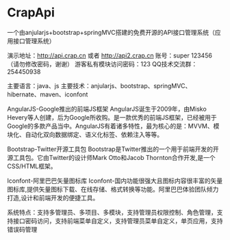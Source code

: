 # CrapApi
一个由anjularjs+bootstrap+springMVC搭建的免费开源的API接口管理系统（应用接口管理系统）

演示地址：http://api.crap.cn  或者 http://api2.crap.cn
账号：super 123456 （请勿修改密码，谢谢）
游客私有模块访问密码：123
QQ技术交流群：254450938

主要语言：java、js
主要技术：anjularjs、bootstrap、springMVC、hibernate、maven、iconfont

AngularJS-Google推出的前端JS框架
AngularJS诞生于2009年，由Misko Hevery等人创建，后为Google所收购。是一款优秀的前端JS框架，已经被用于Google的多款产品当中。AngularJS有着诸多特性，最为核心的是：MVVM、模块化、自动化双向数据绑定、语义化标签、依赖注入等等。

Bootstrap-Twitter开源工具包
Bootstrap是Twitter推出的一个用于前端开发的开源工具包。它由Twitter的设计师Mark Otto和Jacob Thornton合作开发,是一个CSS/HTML框架。

Iconfont-阿里巴巴矢量图标库
Iconfont-国内功能很强大且图标内容很丰富的矢量图标库,提供矢量图标下载、在线存储、格式转换等功能。阿里巴巴体验团队倾力打造,设计和前端开发的便捷工具。

系统特点：支持多管理员、多项目、多模块，支持管理员权限控制、角色管理，支持接口密码访问，支持前端菜单自定义，支持管理员菜单自定义，单页应用，支持错误码管理









